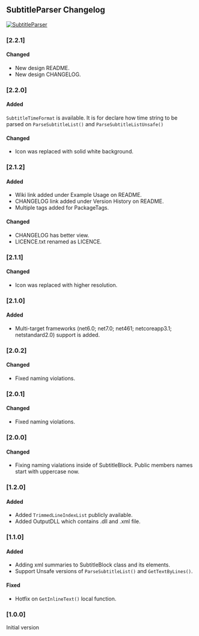 ## SubtitleParser Changelog
[![SubtitleParser](https://img.shields.io/nuget/v/SubtitleParser.svg)](https://www.nuget.org/packages/SubtitleParser/)

<!--
### [Unreleased]

#### Added

#### Changed

#### Removed
-->

### [2.2.1]

#### Changed
* New design README.
* New design CHANGELOG.

### [2.2.0]

#### Added
``SubtitleTimeFormat`` is available. It is for declare how time string to be parsed on ``ParseSubtitleList()`` and ``ParseSubtitleListUnsafe()``

#### Changed
* Icon was replaced with solid white background.

### [2.1.2]

#### Added
* Wiki link added under Example Usage on README.
* CHANGELOG link added under Version History on README.
* Multiple tags added for PackageTags.

#### Changed
* CHANGELOG has better view.
* LICENCE.txt renamed as LICENCE.

### [2.1.1]

#### Changed
* Icon was replaced with higher resolution.

### [2.1.0]

#### Added
*  Multi-target frameworks (net6.0; net7.0; net461; netcoreapp3.1; netstandard2.0) support is added.

### [2.0.2]

#### Changed
* Fixed naming violations.

### [2.0.1]

#### Changed
* Fixed naming violations.

### [2.0.0]

#### Changed
* Fixing naming vialations inside of SubtitleBlock. Public members names start with uppercase now.

### [1.2.0]

#### Added
* Added `TrimmedLineIndexList` publicly available.
* Added OutputDLL which contains .dll and .xml file.

### [1.1.0]

#### Added
 * Adding xml summaries to SubtitleBlock class and its elements. 
 * Support Unsafe versions of `ParseSubtitleList()` and `GetTextByLines()`.

#### Fixed
 * Hotfix on `GetInlineText()` local function.

### [1.0.0]
Initial version
